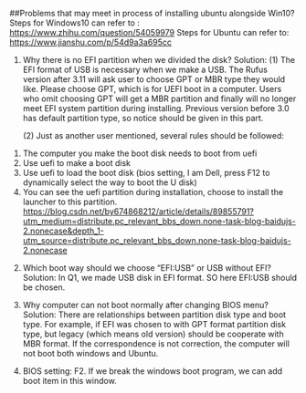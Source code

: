 ##Problems that may meet in process of installing ubuntu alongside Win10?
Steps for Windows10 can refer to : https://www.zhihu.com/question/54059979
Steps for Ubuntu can refer to: https://www.jianshu.com/p/54d9a3a695cc
1. Why there is no EFI partition when we divided the disk?
Solution:
  (1) The EFI format of USB is necessary when we make a USB. The Rufus version after 3.11 will ask user to choose GPT or MBR type they would like. Please choose GPT, which is for UEFI boot in a computer. Users who omit choosing GPT will get a MBR partition and finally will no longer meet EFI system partition during installing. Previous version before 3.0 has default partition type, so notice should be given in this part.
 
 
   (2) Just as another user mentioned, several rules should be followed:
1) The computer you make the boot disk needs to boot from uefi
2) Use uefi to make a boot disk
3) Use uefi to load the boot disk (bios setting, I am Dell, press F12 to dynamically select the way to boot the U disk)
4) You can see the uefi partition during installation, choose to install the launcher to this partition.
https://blog.csdn.net/by674868212/article/details/89855791?utm_medium=distribute.pc_relevant_bbs_down.none-task-blog-baidujs-2.nonecase&depth_1-utm_source=distribute.pc_relevant_bbs_down.none-task-blog-baidujs-2.nonecase

2. Which boot way should we choose “EFI:USB” or USB without EFI?
Solution: In Q1, we made USB disk in EFI format. SO here EFI:USB should be chosen.
3. Why computer can not boot normally after changing BIOS menu?
Solution: There are relationships between partition disk type and boot type. For example, if EFI was chosen to with GPT format partition disk type, but legacy (which means old version) should be cooperate with MBR format. If the correspondence is not correction, the computer will not boot both windows and Ubuntu.

4. BIOS setting: F2. If we break the windows boot program, we can add boot item in this window.
